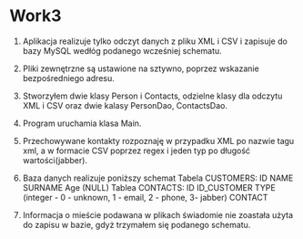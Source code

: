 # Work3
1. Aplikacja realizuje tylko odczyt danych z pliku XML i CSV i zapisuje do bazy MySQL wedłóg podanego wcześniej schematu.
2. Pliki zewnętrzne są ustawione na sztywno, poprzez wskazanie bezpośredniego adresu.
3. Stworzyłem dwie klasy Person i Contacts, odzielne klasy dla odczytu XML i CSV oraz dwie kalasy PersonDao, ContactsDao.
4. Program uruchamia klasa Main. 
5. Przechowywane kontakty rozpoznaję w przypadku XML po nazwie tagu xml, 
a w formacie CSV poprzez regex i jeden typ po długość wartości(jabber). 
6. Baza danych realizuje poniższy schemat
Tabela CUSTOMERS:
ID
NAME
SURNAME
Age (NULL)
Tablea CONTACTS:
ID
ID_CUSTOMER
TYPE (integer - 0 - unknown, 1 - email, 2 - phone, 3- jabber)
CONTACT

7. Informacja o mieście podawana w plikach świadomie nie zoastała użyta do zapisu w bazie, gdyż trzymałem się podanego schematu.
